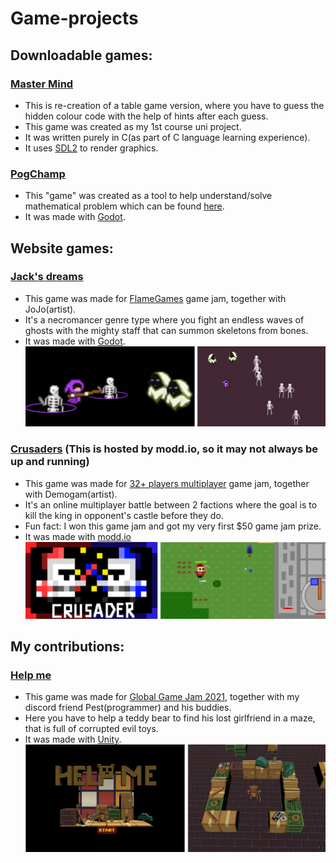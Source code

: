 # Game-projects

## Downloadable games:

### [Master Mind](/Master%20Mind)
- This is re-creation of a table game version, where you have to guess the hidden colour code with the help of hints after each guess.
- This game was created as my 1st course uni project.
- It was written purely in C(as part of C language learning experience).
- It uses [SDL2](https://www.libsdl.org/) to render graphics.

### [PogChamp](/Pogchamp)
- This "game" was created as a tool to help understand/solve mathematical problem which can be found [here](/Pogchamp/Mathematical%20problem.txt).
- It was made with [Godot](https://godotengine.org/).

## Website games:

### [Jack's dreams](https://piratux.itch.io/jacks-dreams)
- This game was made for [FlameGames](https://itch.io/jam/flamegamesjam/rate/688977) game jam, together with JoJo(artist).
- It's a necromancer genre type where you fight an endless waves of ghosts with the mighty staff that can summon skeletons from bones.
- It was made with [Godot](https://godotengine.org/).
![Screenshots](/Images/Jack's_dreams_preview.png)

### [Crusaders](https://piratux.itch.io/crusaders) (This is hosted by modd.io, so it may not always be up and running)
- This game was made for [32+ players multiplayer](https://itch.io/jam/32-players-or-more-multiplayer-game-jam/rate/483737) game jam, together with Demogam(artist).
- It's an online multiplayer battle between 2 factions where the goal is to kill the king in opponent's castle before they do.
- Fun fact: I won this game jam and got my very first $50 game jam prize.
- It was made with [modd.io](https://www.modd.io/)
![Screenshots](/Images/Crusaders_preview.png)

## My contributions:

### [Help me](https://kevinandersson.itch.io/helpme)
- This game was made for [Global Game Jam 2021](https://globalgamejam.org/2021/games/help-me-3), together with my discord friend Pest(programmer) and his buddies.
- Here you have to help a teddy bear to find his lost girlfriend in a maze, that is full of corrupted evil toys.
- It was made with [Unity](https://unity.com/).
![Screenshots](/Images/Help_me_preview.png)
